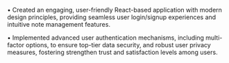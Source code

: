 • Created an engaging, user-friendly React-based application with modern design principles, providing seamless user login/signup experiences and intuitive note management features.

• Implemented advanced user authentication mechanisms, including multi-factor options, to ensure top-tier data security, and robust user privacy measures, fostering strengthen trust and satisfaction levels among users.

